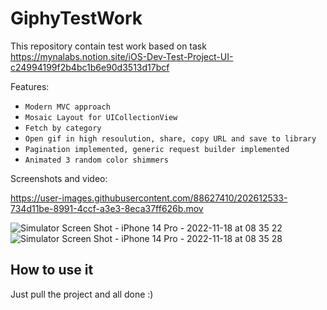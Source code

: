 # GiphyTestWork

This repository contain test work based on task https://mynalabs.notion.site/iOS-Dev-Test-Project-UI-c24994199f2b4bc1b6e90d3513d17bcf

Features:
 - `Modern MVC approach`
 - `Mosaic Layout for UICollectionView`
 - `Fetch by category`
 - `Open gif in high resoulution, share, copy URL and save to library`
 - `Pagination implemented, generic request builder implemented`
 - `Animated 3 random color shimmers`

Screenshots and video:

https://user-images.githubusercontent.com/88627410/202612533-734d11be-8991-4ccf-a3e3-8eca37ff626b.mov


![Simulator Screen Shot - iPhone 14 Pro - 2022-11-18 at 08 35 22](https://user-images.githubusercontent.com/88627410/202611838-9c5a7ab5-85d8-4ee1-9c29-1e847dfc46f4.png)
![Simulator Screen Shot - iPhone 14 Pro - 2022-11-18 at 08 35 28](https://user-images.githubusercontent.com/88627410/202611738-305ae939-81d3-45ed-85ec-c3a5bc443020.png)


## How to use it

Just pull the project and all done :)


